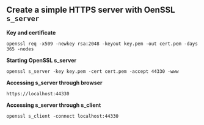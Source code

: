 ## Create a simple HTTPS server with OenSSL ``s_server``

**Key and certificate**

``openssl req -x509 -newkey rsa:2048 -keyout key.pem -out cert.pem -days 365 -nodes``

**Starting OpenSSL s_server**

``openssl s_server -key key.pem -cert cert.pem -accept 44330 -www``

**Accessing s_server through browser**

``https://localhost:44330``

**Accessing s_server through s_client**

``openssl s_client -connect localhost:44330``
